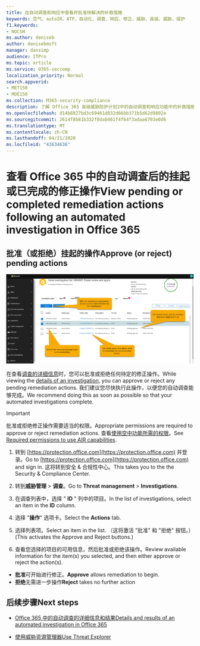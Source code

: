 ```yaml
---
title: 在自动调查和响应中查看并批准待解决的补救措施
keywords: 空气、autoIR、ATP、自动化、调查、响应、修正、威胁、高级、威胁、保护
f1.keywords:
- NOCSH
ms.author: deniseb
author: denisebmsft
manager: dansimp
audience: ITPro
ms.topic: article
ms.service: O365-seccomp
localization_priority: Normal
search.appverid:
- MET150
- MOE150
ms.collection: M365-security-compliance
description: 了解 Office 365 高级威胁防护计划2中的自动调查和响应功能中的补救措施。
ms.openlocfilehash: d14b8827bd3c69461d832d66bb371b5d62d9802e
ms.sourcegitcommit: 2614f8b81b332f8dab461f4f64f3adaa6703e0d6
ms.translationtype: MT
ms.contentlocale: zh-CN
ms.lasthandoff: 04/21/2020
ms.locfileid: "43634636"
---
```

# <a name="view-pending-or-completed-remediation-actions-following-an-automated-investigation-in-office-365"></a><span data-ttu-id="a9c25-104">查看 Office 365 中的自动调查后的挂起或已完成的修正操作</span><span class="sxs-lookup"><span data-stu-id="a9c25-104">View pending or completed remediation actions following an automated investigation in Office 365</span></span>

## <a name="approve-or-reject-pending-actions"></a><span data-ttu-id="a9c25-105">批准（或拒绝）挂起的操作</span><span class="sxs-lookup"><span data-stu-id="a9c25-105">Approve (or reject) pending actions</span></span>

![航空调查操作页](../../media/air-investigationactionspage.png)

<span data-ttu-id="a9c25-107">在查看[调查的详细信息](air-view-investigation-results.md)时，您可以批准或拒绝任何待定的修正操作。</span><span class="sxs-lookup"><span data-stu-id="a9c25-107">While viewing the [details of an investigation](air-view-investigation-results.md), you can approve or reject any pending remediation actions.</span></span> <span data-ttu-id="a9c25-108">我们建议您尽快执行此操作，以便您的自动调查能够完成。</span><span class="sxs-lookup"><span data-stu-id="a9c25-108">We recommend doing this as soon as possible so that your automated investigations complete.</span></span>

> [!IMPORTANT]
> <span data-ttu-id="a9c25-109">批准或拒绝修正操作需要适当的权限。</span><span class="sxs-lookup"><span data-stu-id="a9c25-109">Appropriate permissions are required to approve or reject remediation actions.</span></span> <span data-ttu-id="a9c25-110">查看[使用空中功能所需的权限](office-365-air.md#required-permissions-to-use-air-capabilities)。</span><span class="sxs-lookup"><span data-stu-id="a9c25-110">See [Required permissions to use AIR capabilities](office-365-air.md#required-permissions-to-use-air-capabilities).</span></span>

1. <span data-ttu-id="a9c25-111">转到 [https://protection.office.com](https://protection.office.com) 并登录。</span><span class="sxs-lookup"><span data-stu-id="a9c25-111">Go to [https://protection.office.com](https://protection.office.com) and sign in.</span></span> <span data-ttu-id="a9c25-112">这将转到安全 & 合规性中心。</span><span class="sxs-lookup"><span data-stu-id="a9c25-112">This takes you to the the Security & Compliance Center.</span></span>

2. <span data-ttu-id="a9c25-113">转到**威胁管理** > **调查**。</span><span class="sxs-lookup"><span data-stu-id="a9c25-113">Go to **Threat management** > **Investigations**.</span></span>

3. <span data-ttu-id="a9c25-114">在调查列表中，选择 " **ID** " 列中的项目。</span><span class="sxs-lookup"><span data-stu-id="a9c25-114">In the list of investigations, select an item in the **ID** column.</span></span> 

4. <span data-ttu-id="a9c25-115">选择 "**操作**" 选项卡。</span><span class="sxs-lookup"><span data-stu-id="a9c25-115">Select the **Actions** tab.</span></span>

5. <span data-ttu-id="a9c25-116">选择列表项。</span><span class="sxs-lookup"><span data-stu-id="a9c25-116">Select an item in the list.</span></span> <span data-ttu-id="a9c25-117">（这将激活 "批准" 和 "拒绝" 按钮。）</span><span class="sxs-lookup"><span data-stu-id="a9c25-117">(This activates the Approve and Reject buttons.)</span></span>

6. <span data-ttu-id="a9c25-118">查看您选择的项目的可用信息，然后批准或拒绝该操作。</span><span class="sxs-lookup"><span data-stu-id="a9c25-118">Review available information for the item(s) you selected, and then either approve or reject the action(s).</span></span> 
 - <span data-ttu-id="a9c25-119">**批准**可开始进行修正。</span><span class="sxs-lookup"><span data-stu-id="a9c25-119">**Approve** allows remediation to begin.</span></span>
 - <span data-ttu-id="a9c25-120">**拒绝**无需进一步操作</span><span class="sxs-lookup"><span data-stu-id="a9c25-120">**Reject** takes no further action</span></span>

## <a name="next-steps"></a><span data-ttu-id="a9c25-121">后续步骤</span><span class="sxs-lookup"><span data-stu-id="a9c25-121">Next steps</span></span>

- [<span data-ttu-id="a9c25-122">Office 365 中的自动调查的详细信息和结果</span><span class="sxs-lookup"><span data-stu-id="a9c25-122">Details and results of an automated investigation in Office 365</span></span>](air-view-investigation-results.md)

- [<span data-ttu-id="a9c25-123">使用威胁资源管理器</span><span class="sxs-lookup"><span data-stu-id="a9c25-123">Use Threat Explorer</span></span>](threat-explorer.md)
